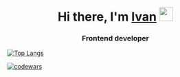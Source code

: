 <h1 align="center">Hi there, I'm <a href=# target="">Ivan</a> 
<img src="https://github.com/blackcater/blackcater/raw/main/images/Hi.gif" height="32"/></h1>
<h3 align="center">Frontend developer</h3>

[![Top Langs](https://github-readme-stats.vercel.app/api/top-langs/?username=ivanfilippovw&layout=compact)](https://github.com/ivanfilippovw/github-readme-stats)

<!-- codewars:   -->
<!-- [![codewars](https://www.codewars.com/users/Ivanfwit/badges/large)](https://www.codewars.com/users/Ivanfwit)    -->
[![codewars](https://www.codewars.com/users/Ivanfwit/badges/small)](https://www.codewars.com/users/Ivanfwit) 


<!-- 
codewars

Маленький (small):  
[![codewars](https://www.codewars.com/users/rsschool_4268b4ac5a979b5b/badges/small)](https://www.codewars.com/users/rsschool_4268b4ac5a979b5b) 

Крошечный (micro):  
[![codewars](https://www.codewars.com/users/rsschool_4268b4ac5a979b5b/badges/micro)](https://www.codewars.com/users/rsschool_4268b4ac5a979b5b)  
-->



<!---Для компактной версии-->
<!-- [![Top Langs](https://github-readme-stats.vercel.app/api/top-langs/?username=anuraghazra&layout=compact)](https://github.com/anuraghazra/github-readme-stats)
 -->
<!---Для подробной версии-->
<!-- [![Top Langs](https://github-readme-stats.vercel.app/api/top-langs/?username=anuraghazra)](https://github.com/anuraghazra/github-readme-stats) -->

<!-- [![trophy](https://github-profile-trophy.vercel.app/?username=ivanfilippovw)](https://github.com/ryo-ma/github-profile-trophy) -->

<!--
**ivanfilippovw/ivanfilippovw** is a ✨ _special_ ✨ repository because its `README.md` (this file) appears on your GitHub profile.

Here are some ideas to get you started:

- 🔭 I’m currently working on ...
- 🌱 I’m currently learning ...
- 👯 I’m looking to collaborate on ...
- 🤔 I’m looking for help with ...
- 💬 Ask me about ...
- 📫 How to reach me: ...
- 😄 Pronouns: ...
- ⚡ Fun fact: ...
-->
